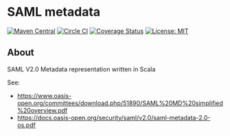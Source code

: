 # SAML metadata

[![Maven Central](https://maven-badges.herokuapp.com/maven-central/com.github.tkqubo/saml-metadata_2.12/badge.svg)](https://maven-badges.herokuapp.com/maven-central/com.github.tkqubo/saml-metadata_2.12/)
[![Circle CI](https://img.shields.io/circleci/project/tkqubo/saml-metadata/master.svg)](https://circleci.com/gh/tkqubo/saml-metadata)
[![Coverage Status](https://coveralls.io/repos/tkqubo/saml-metadata/badge.svg?branch=master&service=github)](https://coveralls.io/github/tkqubo/saml-metadata?branch=master)
[![License: MIT](http://img.shields.io/badge/license-MIT-blue.svg)](LICENSE)

## About

SAML V2.0 Metadata representation written in Scala

See:

- https://www.oasis-open.org/committees/download.php/51890/SAML%20MD%20simplified%20overview.pdf
- https://docs.oasis-open.org/security/saml/v2.0/saml-metadata-2.0-os.pdf


